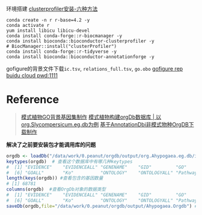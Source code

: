 环境搭建
[clusterprofiler安装-六种方法](https://mp.weixin.qq.com/s/BYydet8hoBdbfZQgdc2dIA)
```shell
conda create -n r r-base=4.2 -y
conda activate r
yum install libicu libicu-devel
conda install conda-forge::r-biocmanager -y
conda install bioconda::bioconductor-clusterprofiler -y
# BiocManager::install("clusterProfiler")
conda install conda-forge::r-tidyverse -y
conda install bioconda::bioconductor-annotationforge -y
```

gofigure的背景文件下载`ic.tsv`, `relations_full.tsv`, `go.obo` [gofigure rep](https://gitlab.com/evogenlab/GO-Figure/-/tree/master/data?ref_type=heads) [buidu cloud pwd:1111]()

# Reference
> [模式植物GO背景基因集制作](https://mp.weixin.qq.com/s/08hAZs24mi_KBOa4QZRLdQ)
> [模式植物构建orgDb数据库 | 以org.Slycompersicum.eg.db为例](https://mp.weixin.qq.com/s/b8OrDKJJGdXwF9B1C7l6zg)
> [基于AnnotationDbi非模式物种OrgDB下载制作](https://mp.weixin.qq.com/s/auyTKJhfos0wi_yPsA7O0g)

**解决了之前要安装包才能调用库的问题**
```R 
orgdb <- loadDb("/data/work/0.peanut/orgdb/output/org.Ahypogaea.eg.db/inst/extdata/org.Ahypogaea.eg.sqlite") #加载本地数据库
keytypes(orgdb)  # 查看这个数据库中有哪几种keytypes
#  [1] "EVIDENCE"    "EVIDENCEALL" "GENENAME"    "GID"         "GO"         
#  [6] "GOALL"       "Ko"          "ONTOLOGY"    "ONTOLOGYALL" "Pathway"    
length(keys(orgdb)) #查看包含的基因数量
# [1] 68781
columns(orgdb)  #查看OrgDb对象的数据类型
#  [1] "EVIDENCE"    "EVIDENCEALL" "GENENAME"    "GID"         "GO"         
#  [6] "GOALL"       "Ko"          "ONTOLOGY"    "ONTOLOGYALL" "Pathway" 
saveDb(orgdb,file="/data/work/0.peanut/orgdb/output/Ahypogaea.Orgdb") #把Capra_hircus对象保存成Capra_hircus.OrgDb文件。
```